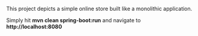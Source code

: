 This project depicts a simple online store built like a monolithic application.

Simply hit **mvn clean spring-boot:run** and navigate to **http://localhost:8080**
